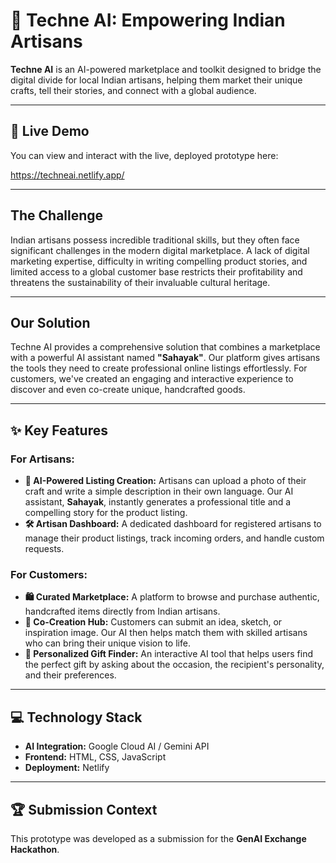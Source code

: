 # 🎨 Techne AI: Empowering Indian Artisans

**Techne AI** is an AI-powered marketplace and toolkit designed to bridge the digital divide for local Indian artisans, helping them market their unique crafts, tell their stories, and connect with a global audience.

---

## 🚀 Live Demo

You can view and interact with the live, deployed prototype here:

https://techneai.netlify.app/

---

## The Challenge

Indian artisans possess incredible traditional skills, but they often face significant challenges in the modern digital marketplace. A lack of digital marketing expertise, difficulty in writing compelling product stories, and limited access to a global customer base restricts their profitability and threatens the sustainability of their invaluable cultural heritage.

---

## Our Solution

Techne AI provides a comprehensive solution that combines a marketplace with a powerful AI assistant named **"Sahayak"**. Our platform gives artisans the tools they need to create professional online listings effortlessly. For customers, we've created an engaging and interactive experience to discover and even co-create unique, handcrafted goods.

---

## ✨ Key Features

### For Artisans:
* **🤖 AI-Powered Listing Creation:** Artisans can upload a photo of their craft and write a simple description in their own language. Our AI assistant, **Sahayak**, instantly generates a professional title and a compelling story for the product listing.
* **🛠️ Artisan Dashboard:** A dedicated dashboard for registered artisans to manage their product listings, track incoming orders, and handle custom requests.

### For Customers:
* **🛍️ Curated Marketplace:** A platform to browse and purchase authentic, handcrafted items directly from Indian artisans.
* **🤝 Co-Creation Hub:** Customers can submit an idea, sketch, or inspiration image. Our AI then helps match them with skilled artisans who can bring their unique vision to life.
* **🎁 Personalized Gift Finder:** An interactive AI tool that helps users find the perfect gift by asking about the occasion, the recipient's personality, and their preferences.

---

## 💻 Technology Stack

* **AI Integration:** Google Cloud AI / Gemini API
* **Frontend:** HTML, CSS, JavaScript 
* **Deployment:** Netlify

---

## 🏆 Submission Context

This prototype was developed as a submission for the **GenAI Exchange Hackathon**.

